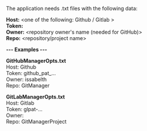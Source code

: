The application needs .txt files with the following data:  
  
**Host:** <one of the following: Github / Gitlab >  
**Token:** <your generated personal access token>  
**Owner:** <repository owner's name (needed for GitHub)>  
**Repo:** <repository/project name>  
  
**--- Examples ---**  
  
**GitHubManagerOpts.txt**  
Host: Github  
Token: github_pat_...  
Owner: issabelth  
Repo: GitManager  
  
**GitLabManagerOpts.txt**  
Host: Gitlab  
Token: glpat-...  
Owner:  
Repo: GitManagerProject  
